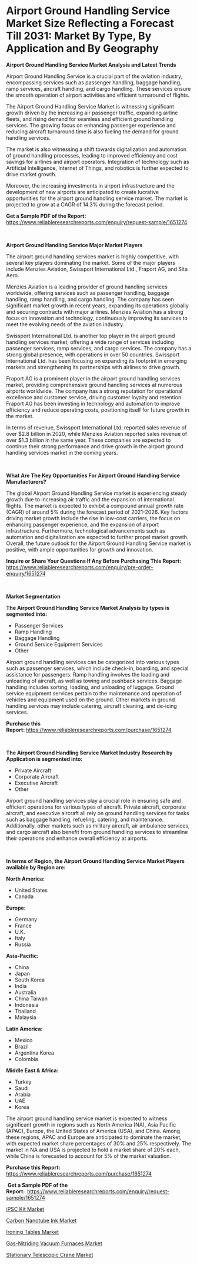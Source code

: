 <p><h1>Airport Ground Handling Service Market Size Reflecting a Forecast Till 2031: Market By Type, By Application and By Geography</h1></p><p><strong>Airport Ground Handling Service Market Analysis and Latest Trends</strong></p>
<p><p>Airport Ground Handling Service is a crucial part of the aviation industry, encompassing services such as passenger handling, baggage handling, ramp services, aircraft handling, and cargo handling. These services ensure the smooth operation of airport activities and efficient turnaround of flights.</p><p>The Airport Ground Handling Service Market is witnessing significant growth driven by the increasing air passenger traffic, expanding airline fleets, and rising demand for seamless and efficient ground handling services. The growing focus on enhancing passenger experience and reducing aircraft turnaround time is also fueling the demand for ground handling services.</p><p>The market is also witnessing a shift towards digitalization and automation of ground handling processes, leading to improved efficiency and cost savings for airlines and airport operators. Integration of technology such as Artificial Intelligence, Internet of Things, and robotics is further expected to drive market growth.</p><p>Moreover, the increasing investments in airport infrastructure and the development of new airports are anticipated to create lucrative opportunities for the airport ground handling service market. The market is projected to grow at a CAGR of 14.3% during the forecast period.</p></p>
<p><strong>Get a Sample PDF of the Report:&nbsp;</strong> <a href="https://www.reliableresearchreports.com/enquiry/request-sample/1651274">https://www.reliableresearchreports.com/enquiry/request-sample/1651274</a></p>
<p>&nbsp;</p>
<p><strong>Airport Ground Handling Service Major Market Players</strong></p>
<p><p>The airport ground handling services market is highly competitive, with several key players dominating the market. Some of the major players include Menzies Aviation, Swissport International Ltd., Fraport AG, and Sita Aero.</p><p>Menzies Aviation is a leading provider of ground handling services worldwide, offering services such as passenger handling, baggage handling, ramp handling, and cargo handling. The company has seen significant market growth in recent years, expanding its operations globally and securing contracts with major airlines. Menzies Aviation has a strong focus on innovation and technology, continuously improving its services to meet the evolving needs of the aviation industry.</p><p>Swissport International Ltd. is another top player in the airport ground handling services market, offering a wide range of services including passenger services, ramp services, and cargo services. The company has a strong global presence, with operations in over 50 countries. Swissport International Ltd. has been focusing on expanding its footprint in emerging markets and strengthening its partnerships with airlines to drive growth.</p><p>Fraport AG is a prominent player in the airport ground handling services market, providing comprehensive ground handling services at numerous airports worldwide. The company has a strong reputation for operational excellence and customer service, driving customer loyalty and retention. Fraport AG has been investing in technology and automation to improve efficiency and reduce operating costs, positioning itself for future growth in the market.</p><p>In terms of revenue, Swissport International Ltd. reported sales revenue of over $2.8 billion in 2020, while Menzies Aviation reported sales revenue of over $1.3 billion in the same year. These companies are expected to continue their strong performance and drive growth in the airport ground handling services market in the coming years.</p></p>
<p>&nbsp;</p>
<p><strong>What Are The Key Opportunities For Airport Ground Handling Service Manufacturers?</strong></p>
<p><p>The global Airport Ground Handling Service market is experiencing steady growth due to increasing air traffic and the expansion of international flights. The market is expected to exhibit a compound annual growth rate (CAGR) of around 5% during the forecast period of 2021-2026. Key factors driving market growth include the rise in low-cost carriers, the focus on enhancing passenger experience, and the expansion of airport infrastructure. Furthermore, technological advancements such as automation and digitalization are expected to further propel market growth. Overall, the future outlook for the Airport Ground Handling Service market is positive, with ample opportunities for growth and innovation.</p></p>
<p><strong>Inquire or Share Your Questions If Any Before Purchasing This Report:</strong> <a href="https://www.reliableresearchreports.com/enquiry/pre-order-enquiry/1651274">https://www.reliableresearchreports.com/enquiry/pre-order-enquiry/1651274</a></p>
<p>&nbsp;</p>
<p><strong>Market Segmentation</strong></p>
<p><strong>The Airport Ground Handling Service Market Analysis by types is segmented into:</strong></p>
<p><ul><li>Passenger Services</li><li>Ramp Handling</li><li>Baggage Handling</li><li>Ground Service Equipment Services</li><li>Other</li></ul></p>
<p><p>Airport ground handling services can be categorized into various types such as passenger services, which include check-in, boarding, and special assistance for passengers. Ramp handling involves the loading and unloading of aircraft, as well as towing and pushback services. Baggage handling includes sorting, loading, and unloading of luggage. Ground service equipment services pertain to the maintenance and operation of vehicles and equipment used on the ground. Other markets in ground handling services may include catering, aircraft cleaning, and de-icing services.</p></p>
<p><strong>Purchase this Report:&nbsp;</strong><a href="https://www.reliableresearchreports.com/purchase/1651274">https://www.reliableresearchreports.com/purchase/1651274</a></p>
<p>&nbsp;</p>
<p><strong>The Airport Ground Handling Service Market Industry Research by Application is segmented into:</strong></p>
<p><ul><li>Private Aircraft</li><li>Corporate Aircraft</li><li>Executive Aircraft</li><li>Other</li></ul></p>
<p><p>Airport ground handling services play a crucial role in ensuring safe and efficient operations for various types of aircraft. Private aircraft, corporate aircraft, and executive aircraft all rely on ground handling services for tasks such as baggage handling, refueling, catering, and maintenance. Additionally, other markets such as military aircraft, air ambulance services, and cargo aircraft also benefit from ground handling services to streamline their operations and enhance overall efficiency at airports.</p></p>
<p>&nbsp;</p>
<p><strong>In terms of Region, the Airport Ground Handling Service Market Players available by Region are:</strong></p>
<p>
    <p> <strong> North America: </strong>
        <ul>
            <li>United States</li>
            <li>Canada</li>
        </ul>
        </p> 
    <p> <strong> Europe: </strong>
        <ul>
            <li>Germany</li>
            <li>France</li>
            <li>U.K.</li>
            <li>Italy</li>
            <li>Russia</li>
        </ul>
        </p> 
    <p> <strong> Asia-Pacific: </strong>
        <ul>
            <li>China</li>
            <li>Japan</li>
            <li>South Korea</li>
            <li>India</li>
            <li>Australia</li>
            <li>China Taiwan</li>
            <li>Indonesia</li>
            <li>Thailand</li>
            <li>Malaysia</li>
        </ul>
        </p> 
    <p> <strong> Latin America: </strong>
        <ul>
            <li>Mexico</li>
            <li>Brazil</li>
            <li>Argentina Korea</li>
            <li>Colombia</li>
        </ul>
        </p> 
    <p> <strong> Middle East & Africa: </strong>
        <ul>
            <li>Turkey</li>
            <li>Saudi</li>
            <li>Arabia</li>
            <li>UAE</li>
            <li>Korea</li>
        </ul>
    </p>
    </p>
<p><p>The airport ground handling service market is expected to witness significant growth in regions such as North America (NA), Asia Pacific (APAC), Europe, the United States of America (USA), and China. Among these regions, APAC and Europe are anticipated to dominate the market, with expected market share percentages of 30% and 25% respectively. The market in NA and USA is projected to hold a market share of 20% each, while China is forecasted to account for 5% of the market valuation.</p></p>
<p><strong>Purchase this Report: </strong><a href="https://www.reliableresearchreports.com/purchase/1651274">https://www.reliableresearchreports.com/purchase/1651274</a></p>
<p>&nbsp;<strong>Get a Sample PDF of the Report:&nbsp;&nbsp;</strong><a href="https://www.reliableresearchreports.com/enquiry/request-sample/1651274">https://www.reliableresearchreports.com/enquiry/request-sample/1651274</a></p>
<p><strong></strong></p>
<p><p><a href="https://medium.com/@nicholasdean856/ipsc-kit-market-size-reveals-the-best-marketing-channels-in-global-industry-d3e8b0508987">iPSC Kit Market</a></p><p><a href="https://issuu.com/reportprime-2/docs/carbon-nanotube-ink-market-size-2030.pptx">Carbon Nanotube Ink Market</a></p><p><a href="https://issuu.com/reportprime-2/docs/ironing-tables-market-size-2030.pptx">Ironing Tables Market</a></p><p><a href="https://github.com/Paul14Anderson63/Market-Research-Report-List-2/blob/main/gas-nitriding-vacuum-furnaces-market.md">Gas-Nitriding Vacuum Furnaces Market</a></p><p><a href="https://github.com/guneycigdem35/Market-Research-Report-List-1/blob/main/stationary-telescopic-crane-market.md">Stationary Telescopic Crane Market</a></p></p>